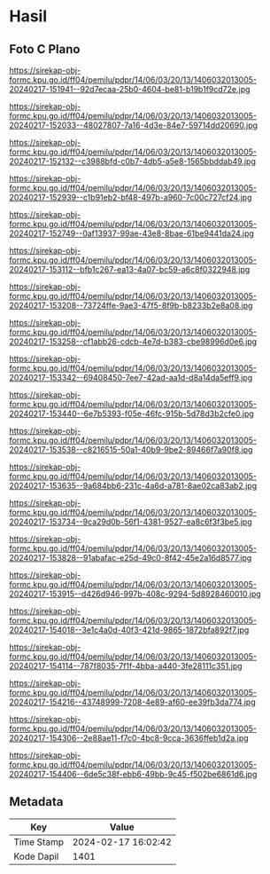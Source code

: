 # Hasil

## Foto C Plano

https://sirekap-obj-formc.kpu.go.id/ff04/pemilu/pdpr/14/06/03/20/13/1406032013005-20240217-151941--92d7ecaa-25b0-4604-be81-b19b1f9cd72e.jpg

https://sirekap-obj-formc.kpu.go.id/ff04/pemilu/pdpr/14/06/03/20/13/1406032013005-20240217-152033--48027807-7a16-4d3e-84e7-59714dd20690.jpg

https://sirekap-obj-formc.kpu.go.id/ff04/pemilu/pdpr/14/06/03/20/13/1406032013005-20240217-152132--c3988bfd-c0b7-4db5-a5e8-1565bbddab49.jpg

https://sirekap-obj-formc.kpu.go.id/ff04/pemilu/pdpr/14/06/03/20/13/1406032013005-20240217-152939--c1b91eb2-bf48-497b-a960-7c00c727cf24.jpg

https://sirekap-obj-formc.kpu.go.id/ff04/pemilu/pdpr/14/06/03/20/13/1406032013005-20240217-152749--0af13937-99ae-43e8-8bae-61be9441da24.jpg

https://sirekap-obj-formc.kpu.go.id/ff04/pemilu/pdpr/14/06/03/20/13/1406032013005-20240217-153112--bfb1c267-ea13-4a07-bc59-a6c8f0322948.jpg

https://sirekap-obj-formc.kpu.go.id/ff04/pemilu/pdpr/14/06/03/20/13/1406032013005-20240217-153208--73724ffe-9ae3-47f5-8f9b-b8233b2e8a08.jpg

https://sirekap-obj-formc.kpu.go.id/ff04/pemilu/pdpr/14/06/03/20/13/1406032013005-20240217-153258--cf1abb26-cdcb-4e7d-b383-cbe98996d0e6.jpg

https://sirekap-obj-formc.kpu.go.id/ff04/pemilu/pdpr/14/06/03/20/13/1406032013005-20240217-153342--69408450-7ee7-42ad-aa1d-d8a14da5eff9.jpg

https://sirekap-obj-formc.kpu.go.id/ff04/pemilu/pdpr/14/06/03/20/13/1406032013005-20240217-153440--6e7b5393-f05e-46fc-915b-5d78d3b2cfe0.jpg

https://sirekap-obj-formc.kpu.go.id/ff04/pemilu/pdpr/14/06/03/20/13/1406032013005-20240217-153538--c8216515-50a1-40b9-9be2-89466f7a90f8.jpg

https://sirekap-obj-formc.kpu.go.id/ff04/pemilu/pdpr/14/06/03/20/13/1406032013005-20240217-153635--9a684bb6-231c-4a6d-a781-8ae02ca83ab2.jpg

https://sirekap-obj-formc.kpu.go.id/ff04/pemilu/pdpr/14/06/03/20/13/1406032013005-20240217-153734--9ca29d0b-56f1-4381-9527-ea8c6f3f3be5.jpg

https://sirekap-obj-formc.kpu.go.id/ff04/pemilu/pdpr/14/06/03/20/13/1406032013005-20240217-153828--91abafac-e25d-49c0-8f42-45e2a16d8577.jpg

https://sirekap-obj-formc.kpu.go.id/ff04/pemilu/pdpr/14/06/03/20/13/1406032013005-20240217-153915--d426d946-997b-408c-9294-5d8928460010.jpg

https://sirekap-obj-formc.kpu.go.id/ff04/pemilu/pdpr/14/06/03/20/13/1406032013005-20240217-154018--3e1c4a0d-40f3-421d-9865-1872bfa892f7.jpg

https://sirekap-obj-formc.kpu.go.id/ff04/pemilu/pdpr/14/06/03/20/13/1406032013005-20240217-154114--787f8035-7f1f-4bba-a440-3fe28111c351.jpg

https://sirekap-obj-formc.kpu.go.id/ff04/pemilu/pdpr/14/06/03/20/13/1406032013005-20240217-154216--43748999-7208-4e89-af60-ee39fb3da774.jpg

https://sirekap-obj-formc.kpu.go.id/ff04/pemilu/pdpr/14/06/03/20/13/1406032013005-20240217-154306--2e88ae11-f7c0-4bc8-9cca-3636ffeb1d2a.jpg

https://sirekap-obj-formc.kpu.go.id/ff04/pemilu/pdpr/14/06/03/20/13/1406032013005-20240217-154406--6de5c38f-ebb6-49bb-9c45-f502be6861d6.jpg


## Metadata

| Key        | Value               |
| ---------- | ------------------- |
| Time Stamp | 2024-02-17 16:02:42 |
| Kode Dapil | 1401                |



